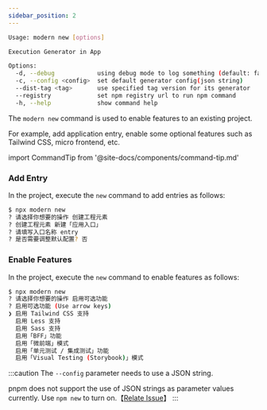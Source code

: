```yaml
---
sidebar_position: 2
---
```


```bash
Usage: modern new [options]

Execution Generator in App

Options:
  -d, --debug            using debug mode to log something (default: false)
  -c, --config <config>  set default generator config(json string)
  --dist-tag <tag>       use specified tag version for its generator
  --registry             set npm registry url to run npm command
  -h, --help             show command help
```

The `modern new` command is used to enable features to an existing project.

For example, add application entry, enable some optional features such as Tailwind CSS, micro frontend, etc.

import CommandTip from '@site-docs/components/command-tip.md'

<CommandTip />

### Add Entry

In the project, execute the `new` command to add entries as follows:

```bash
$ npx modern new
? 请选择你想要的操作 创建工程元素
? 创建工程元素 新建「应用入口」
? 请填写入口名称 entry
? 是否需要调整默认配置? 否
```

### Enable Features

In the project, execute the `new` command to enable features as follows:

```bash
$ npx modern new
? 请选择你想要的操作 启用可选功能
? 启用可选功能 (Use arrow keys)
❯ 启用 Tailwind CSS 支持
  启用 Less 支持
  启用 Sass 支持
  启用「BFF」功能
  启用「微前端」模式
  启用「单元测试 / 集成测试」功能
  启用「Visual Testing (Storybook)」模式
```

:::caution
The `--config` parameter needs to use a JSON string.

pnpm does not support the use of JSON strings as parameter values currently. Use `npm new` to turn on.【[Relate Issue](https://github.com/pnpm/pnpm/issues/3876)】
:::
